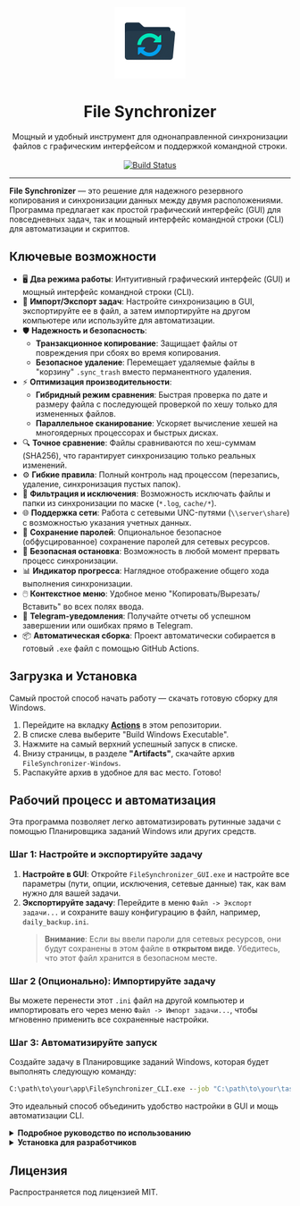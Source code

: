 <p align="center">
  <img src="assets/icon.png" alt="File Synchronizer Icon" width="128"/>
</p>

<h1 align="center">File Synchronizer</h1>

<p align="center">
  Мощный и удобный инструмент для однонаправленной синхронизации файлов с графическим интерфейсом и поддержкой командной строки.
  <br/>
  <br/>
  <a href="https://github.com/lammeronline/FS/actions/workflows/build.yml">
    <img alt="Build Status" src="https://github.com/lammeronline/FS/actions/workflows/build.yml/badge.svg">
  </a>
</p>

---

**File Synchronizer** — это решение для надежного резервного копирования и синхронизации данных между двумя расположениями. Программа предлагает как простой графический интерфейс (GUI) для повседневных задач, так и мощный интерфейс командной строки (CLI) для автоматизации и скриптов.

## Ключевые возможности

*   🖥️ **Два режима работы**: Интуитивный графический интерфейс (GUI) и мощный интерфейс командной строки (CLI).
*   🔄 **Импорт/Экспорт задач**: Настройте синхронизацию в GUI, экспортируйте ее в файл, а затем импортируйте на другом компьютере или используйте для автоматизации.
*   🛡️ **Надежность и безопасность**:
    *   **Транзакционное копирование**: Защищает файлы от повреждения при сбоях во время копирования.
    *   **Безопасное удаление**: Перемещает удаляемые файлы в "корзину" `.sync_trash` вместо перманентного удаления.
*   ⚡ **Оптимизация производительности**:
    *   **Гибридный режим сравнения**: Быстрая проверка по дате и размеру файла с последующей проверкой по хешу только для измененных файлов.
    *   **Параллельное сканирование**: Ускоряет вычисление хешей на многоядерных процессорах и быстрых дисках.
*   🔍 **Точное сравнение**: Файлы сравниваются по хеш-суммам (SHA256), что гарантирует синхронизацию только реальных изменений.
*   ⚙️ **Гибкие правила**: Полный контроль над процессом (перезапись, удаление, синхронизация пустых папок).
*   🚫 **Фильтрация и исключения**: Возможность исключать файлы и папки из синхронизации по маске (`*.log`, `cache/*`).
*   🌐 **Поддержка сети**: Работа с сетевыми UNC-путями (`\\server\share`) с возможностью указания учетных данных.
*   🔐 **Сохранение паролей**: Опциональное безопасное (обфусцированное) сохранение паролей для сетевых ресурсов.
*   🛑 **Безопасная остановка**: Возможность в любой момент прервать процесс синхронизации.
*   📊 **Индикатор прогресса**: Наглядное отображение общего хода выполнения синхронизации.
*   🖱️ **Контекстное меню**: Удобное меню "Копировать/Вырезать/Вставить" во всех полях ввода.
*   💬 **Telegram-уведомления**: Получайте отчеты об успешном завершении или ошибках прямо в Telegram.
*   📦 **Автоматическая сборка**: Проект автоматически собирается в готовый `.exe` файл с помощью GitHub Actions.

## Загрузка и Установка

Самый простой способ начать работу — скачать готовую сборку для Windows.

1.  Перейдите на вкладку **[Actions](https://github.com/lammeronline/FS/actions)** в этом репозитории.
2.  В списке слева выберите "Build Windows Executable".
3.  Нажмите на самый верхний успешный запуск в списке.
4.  Внизу страницы, в разделе **"Artifacts"**, скачайте архив `FileSynchronizer-Windows`.
5.  Распакуйте архив в удобное для вас место. Готово!

## Рабочий процесс и автоматизация

Эта программа позволяет легко автоматизировать рутинные задачи с помощью Планировщика заданий Windows или других средств.

### Шаг 1: Настройте и экспортируйте задачу

1.  **Настройте в GUI**: Откройте `FileSynchronizer_GUI.exe` и настройте все параметры (пути, опции, исключения, сетевые данные) так, как вам нужно для вашей задачи.
2.  **Экспортируйте задачу**: Перейдите в меню `Файл -> Экспорт задачи...` и сохраните вашу конфигурацию в файл, например, `daily_backup.ini`.
    > **Внимание**: Если вы ввели пароли для сетевых ресурсов, они будут сохранены в этом файле в **открытом виде**. Убедитесь, что этот файл хранится в безопасном месте.

### Шаг 2 (Опционально): Импортируйте задачу

Вы можете перенести этот `.ini` файл на другой компьютер и импортировать его через меню `Файл -> Импорт задачи...`, чтобы мгновенно применить все сохраненные настройки.

### Шаг 3: Автоматизируйте запуск

Создайте задачу в Планировщике заданий Windows, которая будет выполнять следующую команду:

```cmd
C:\path\to\your\app\FileSynchronizer_CLI.exe --job "C:\path\to\your\tasks\daily_backup.ini"
```

Это идеальный способ объединить удобство настройки в GUI и мощь автоматизации CLI.

<details>
<summary><strong>Подробное руководство по использованию</strong></summary>

### Графический интерфейс (GUI)

Запустите `FileSynchronizer_GUI.exe`.

-   **Пути**: Укажите исходную и целевую папки.
-   **Сетевой путь**: Если для доступа к папке (`\\server\share`) нужны учетные данные, установите галочку "Сетевой путь" **рядом** с соответствующим полем. Появятся поля для ввода имени пользователя и пароля, а также опция "Показать пароль".
-   **Запомнить пароли**: Если вы хотите сохранить учетные данные для будущих запусков, установите галочку "Запомнить пароли".
-   **Опции**: Установите флажки для перезаписи, удаления и синхронизации пустых папок.
-   **Настройки надежности**:
    -   `Безопасное удаление`: Перемещает удаляемые файлы в скрытую папку `.sync_trash`. Рекомендуется держать включенной.
    -   `Транзакционное копирование`: Защищает файлы от повреждения при сбоях. Рекомендуется держать включенной.
-   **Исключения**: Введите шаблоны для исключения файлов через запятую.
-   **Меню "Файл"**:
    -   `Импорт/Экспорт задачи`: Загрузка и сохранение конфигураций для CLI.
    -   `Настройки`: Управление уведомлениями Telegram и параметрами производительности.
-   **Кнопка "Начать синхронизацию"**: Запускает процесс. Во время работы превращается в кнопку "Остановить".

> **Примечание о безопасности**: Сохраненные в интерфейсе пароли хранятся в обфусцированном (но не зашифрованном) виде. Используйте эту функцию на свой страх и риск на доверенных компьютерах.

### Командная строка (CLI)

-   **Синтаксис:** `FileSynchronizer_CLI.exe [source] [destination] [options]`
-   **Или с файлом задачи:** `FileSynchronizer_CLI.exe --job <path_to_job.ini>`

| Аргумент | Описание |
| :--- | :--- |
| `source`, `destination`| Исходная и целевая директории. |
| `--job` | Путь к файлу задачи `.ini` (игнорирует другие аргументы). |
| `--no-overwrite` | Не перезаписывать измененные файлы. |
| `--delete-removed`| Удалять лишние файлы в назначении. |
| `--sync-empty-dirs`| Синхронизировать пустые папки. |
| `--use-trash` | Включает безопасное удаление в корзину. |
| `--use-staging` | Включает транзакционное копирование. |
| `--exclude` | Шаблоны для исключения (e.g., `*.log` `*.tmp`). |
| `--source-user`, `--source-pass` | Учетные данные для исходного UNC-пути. |
| `--dest-user`, `--dest-pass` | Учетные данные для целевого UNC-пути. |
| `--comparison-mode`| Режим сравнения: `accurate` (по-умолчанию) или `hybrid`. |
| `--parallel` | Включает параллельное сканирование. |

</details>

<details>
<summary><strong>Установка для разработчиков</strong></summary>

1.  Клонируйте репозиторий:
    ```bash
    git clone https://github.com/lammeronline/FS.git
    cd FS
    ```
2.  Создайте и активируйте виртуальное окружение:
    ```bash
    python -m venv venv
    # Windows:
    venv\Scripts\activate
    # Linux/macOS:
    source venv/bin/activate
    ```
3.  Установите зависимости:
    ```bash
    pip install -r requirements.txt
    ```
</details>

## Лицензия

Распространяется под лицензией MIT.